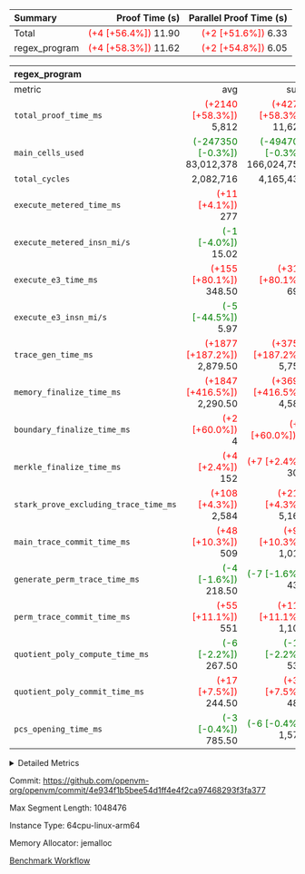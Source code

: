 | Summary | Proof Time (s) | Parallel Proof Time (s) |
|:---|---:|---:|
| Total | <span style='color: red'>(+4 [+56.4%])</span> 11.90 | <span style='color: red'>(+2 [+51.6%])</span> 6.33 |
| regex_program | <span style='color: red'>(+4 [+58.3%])</span> 11.62 | <span style='color: red'>(+2 [+54.8%])</span> 6.05 |


| regex_program |||||
|:---|---:|---:|---:|---:|
|metric|avg|sum|max|min|
| `total_proof_time_ms ` | <span style='color: red'>(+2140 [+58.3%])</span> 5,812 | <span style='color: red'>(+4279 [+58.3%])</span> 11,624 | <span style='color: red'>(+2144 [+54.8%])</span> 6,055 | <span style='color: red'>(+2135 [+62.2%])</span> 5,569 |
| `main_cells_used     ` | <span style='color: green'>(-247350 [-0.3%])</span> 83,012,378 | <span style='color: green'>(-494700 [-0.3%])</span> 166,024,756 | <span style='color: green'>(-484738 [-0.5%])</span> 93,017,586 |  73,007,170 |
| `total_cycles        ` |  2,082,716 |  4,165,432 |  2,243,700 |  1,921,732 |
| `execute_metered_time_ms` | <span style='color: red'>(+11 [+4.1%])</span> 277 | -          | -          | -          |
| `execute_metered_insn_mi/s` | <span style='color: green'>(-1 [-4.0%])</span> 15.02 | -          | -          | -          |
| `execute_e3_time_ms  ` | <span style='color: red'>(+155 [+80.1%])</span> 348.50 | <span style='color: red'>(+310 [+80.1%])</span> 697 | <span style='color: red'>(+166 [+79.0%])</span> 376 | <span style='color: red'>(+144 [+81.4%])</span> 321 |
| `execute_e3_insn_mi/s` | <span style='color: green'>(-5 [-44.5%])</span> 5.97 | -          | <span style='color: green'>(-5 [-44.8%])</span> 5.98 | <span style='color: green'>(-5 [-44.1%])</span> 5.96 |
| `trace_gen_time_ms   ` | <span style='color: red'>(+1877 [+187.2%])</span> 2,879.50 | <span style='color: red'>(+3754 [+187.2%])</span> 5,759 | <span style='color: red'>(+1857 [+181.2%])</span> 2,882 | <span style='color: red'>(+1897 [+193.6%])</span> 2,877 |
| `memory_finalize_time_ms` | <span style='color: red'>(+1847 [+416.5%])</span> 2,290.50 | <span style='color: red'>(+3694 [+416.5%])</span> 4,581 | <span style='color: red'>(+1825 [+345.0%])</span> 2,354 | <span style='color: red'>(+1869 [+522.1%])</span> 2,227 |
| `boundary_finalize_time_ms` | <span style='color: red'>(+2 [+60.0%])</span> 4 | <span style='color: red'>(+3 [+60.0%])</span> 8 | <span style='color: red'>(+1 [+20.0%])</span> 6 | <span style='color: red'>(+2 [+inf%])</span> 2 |
| `merkle_finalize_time_ms` | <span style='color: red'>(+4 [+2.4%])</span> 152 | <span style='color: red'>(+7 [+2.4%])</span> 304 | <span style='color: red'>(+6 [+2.6%])</span> 237 | <span style='color: red'>(+1 [+1.5%])</span> 67 |
| `stark_prove_excluding_trace_time_ms` | <span style='color: red'>(+108 [+4.3%])</span> 2,584 | <span style='color: red'>(+215 [+4.3%])</span> 5,168 | <span style='color: red'>(+121 [+4.5%])</span> 2,797 | <span style='color: red'>(+94 [+4.1%])</span> 2,371 |
| `main_trace_commit_time_ms` | <span style='color: red'>(+48 [+10.3%])</span> 509 | <span style='color: red'>(+95 [+10.3%])</span> 1,018 | <span style='color: red'>(+48 [+9.1%])</span> 574 | <span style='color: red'>(+47 [+11.8%])</span> 444 |
| `generate_perm_trace_time_ms` | <span style='color: green'>(-4 [-1.6%])</span> 218.50 | <span style='color: green'>(-7 [-1.6%])</span> 437 | <span style='color: green'>(-4 [-1.7%])</span> 235 | <span style='color: green'>(-3 [-1.5%])</span> 202 |
| `perm_trace_commit_time_ms` | <span style='color: red'>(+55 [+11.1%])</span> 551 | <span style='color: red'>(+110 [+11.1%])</span> 1,102 | <span style='color: red'>(+59 [+11.2%])</span> 588 | <span style='color: red'>(+51 [+11.0%])</span> 514 |
| `quotient_poly_compute_time_ms` | <span style='color: green'>(-6 [-2.2%])</span> 267.50 | <span style='color: green'>(-12 [-2.2%])</span> 535 |  287 | <span style='color: green'>(-12 [-4.6%])</span> 248 |
| `quotient_poly_commit_time_ms` | <span style='color: red'>(+17 [+7.5%])</span> 244.50 | <span style='color: red'>(+34 [+7.5%])</span> 489 | <span style='color: red'>(+18 [+6.8%])</span> 283 | <span style='color: red'>(+16 [+8.4%])</span> 206 |
| `pcs_opening_time_ms ` | <span style='color: green'>(-3 [-0.4%])</span> 785.50 | <span style='color: green'>(-6 [-0.4%])</span> 1,571 |  825 | <span style='color: green'>(-6 [-0.8%])</span> 746 |



<details>
<summary>Detailed Metrics</summary>

| group | num_segments | keygen_time_ms | insns | fri.log_blowup | execute_metered_time_ms | execute_metered_insn_mi/s | commit_exe_time_ms |
| --- | --- | --- | --- | --- | --- | --- | --- |
| regex_program | 2 | 549 | 4,165,433 | 1 | 277 | 15.02 | 20 | 

| group | air_name | quotient_deg | interactions | constraints |
| --- | --- | --- | --- | --- |
| regex_program | AccessAdapterAir<16> | 2 | 5 | 12 | 
| regex_program | AccessAdapterAir<2> | 2 | 5 | 12 | 
| regex_program | AccessAdapterAir<32> | 2 | 5 | 12 | 
| regex_program | AccessAdapterAir<4> | 2 | 5 | 12 | 
| regex_program | AccessAdapterAir<8> | 2 | 5 | 12 | 
| regex_program | BitwiseOperationLookupAir<8> | 2 | 2 | 4 | 
| regex_program | KeccakVmAir | 2 | 321 | 4,513 | 
| regex_program | MemoryMerkleAir<8> | 2 | 4 | 39 | 
| regex_program | PersistentBoundaryAir<8> | 2 | 3 | 7 | 
| regex_program | PhantomAir | 2 | 3 | 5 | 
| regex_program | Poseidon2PeripheryAir<BabyBearParameters>, 1> | 2 | 1 | 286 | 
| regex_program | ProgramAir | 1 | 1 | 4 | 
| regex_program | RangeTupleCheckerAir<2> | 1 | 1 | 4 | 
| regex_program | Rv32HintStoreAir | 2 | 18 | 28 | 
| regex_program | VariableRangeCheckerAir | 1 | 1 | 4 | 
| regex_program | VmAirWrapper<Rv32BaseAluAdapterAir, BaseAluCoreAir<4, 8> | 2 | 20 | 37 | 
| regex_program | VmAirWrapper<Rv32BaseAluAdapterAir, LessThanCoreAir<4, 8> | 2 | 18 | 40 | 
| regex_program | VmAirWrapper<Rv32BaseAluAdapterAir, ShiftCoreAir<4, 8> | 2 | 24 | 91 | 
| regex_program | VmAirWrapper<Rv32BranchAdapterAir, BranchEqualCoreAir<4> | 2 | 11 | 20 | 
| regex_program | VmAirWrapper<Rv32BranchAdapterAir, BranchLessThanCoreAir<4, 8> | 2 | 13 | 35 | 
| regex_program | VmAirWrapper<Rv32CondRdWriteAdapterAir, Rv32JalLuiCoreAir> | 2 | 10 | 18 | 
| regex_program | VmAirWrapper<Rv32JalrAdapterAir, Rv32JalrCoreAir> | 2 | 16 | 20 | 
| regex_program | VmAirWrapper<Rv32LoadStoreAdapterAir, LoadSignExtendCoreAir<4, 8> | 2 | 18 | 33 | 
| regex_program | VmAirWrapper<Rv32LoadStoreAdapterAir, LoadStoreCoreAir<4> | 2 | 17 | 40 | 
| regex_program | VmAirWrapper<Rv32MultAdapterAir, DivRemCoreAir<4, 8> | 2 | 25 | 84 | 
| regex_program | VmAirWrapper<Rv32MultAdapterAir, MulHCoreAir<4, 8> | 2 | 24 | 31 | 
| regex_program | VmAirWrapper<Rv32MultAdapterAir, MultiplicationCoreAir<4, 8> | 2 | 19 | 19 | 
| regex_program | VmAirWrapper<Rv32RdWriteAdapterAir, Rv32AuipcCoreAir> | 2 | 12 | 14 | 
| regex_program | VmConnectorAir | 2 | 5 | 11 | 

| group | air_name | segment | rows | prep_cols | perm_cols | main_cols | cells |
| --- | --- | --- | --- | --- | --- | --- | --- |
| regex_program | AccessAdapterAir<8> | 0 | 131,072 |  | 16 | 17 | 4,325,376 | 
| regex_program | AccessAdapterAir<8> | 1 | 2,048 |  | 16 | 17 | 67,584 | 
| regex_program | BitwiseOperationLookupAir<8> | 0 | 65,536 | 3 | 8 | 2 | 655,360 | 
| regex_program | BitwiseOperationLookupAir<8> | 1 | 65,536 | 3 | 8 | 2 | 655,360 | 
| regex_program | KeccakVmAir | 1 | 32 |  | 1,056 | 3,163 | 135,008 | 
| regex_program | MemoryMerkleAir<8> | 0 | 131,072 |  | 16 | 32 | 6,291,456 | 
| regex_program | MemoryMerkleAir<8> | 1 | 4,096 |  | 16 | 32 | 196,608 | 
| regex_program | PersistentBoundaryAir<8> | 0 | 131,072 |  | 12 | 20 | 4,194,304 | 
| regex_program | PersistentBoundaryAir<8> | 1 | 2,048 |  | 12 | 20 | 65,536 | 
| regex_program | PhantomAir | 0 | 1 |  | 12 | 6 | 18 | 
| regex_program | PhantomAir | 1 | 1 |  | 12 | 6 | 18 | 
| regex_program | Poseidon2PeripheryAir<BabyBearParameters>, 1> | 0 | 16,384 |  | 8 | 300 | 5,046,272 | 
| regex_program | Poseidon2PeripheryAir<BabyBearParameters>, 1> | 1 | 2,048 |  | 8 | 300 | 630,784 | 
| regex_program | ProgramAir | 0 | 131,072 |  | 8 | 10 | 2,359,296 | 
| regex_program | ProgramAir | 1 | 131,072 |  | 8 | 10 | 2,359,296 | 
| regex_program | RangeTupleCheckerAir<2> | 0 | 524,288 | 2 | 8 | 1 | 4,718,592 | 
| regex_program | RangeTupleCheckerAir<2> | 1 | 524,288 | 2 | 8 | 1 | 4,718,592 | 
| regex_program | Rv32HintStoreAir | 0 | 16,384 |  | 44 | 32 | 1,245,184 | 
| regex_program | VariableRangeCheckerAir | 0 | 262,144 | 2 | 8 | 1 | 2,359,296 | 
| regex_program | VariableRangeCheckerAir | 1 | 262,144 | 2 | 8 | 1 | 2,359,296 | 
| regex_program | VmAirWrapper<Rv32BaseAluAdapterAir, BaseAluCoreAir<4, 8> | 0 | 1,048,576 |  | 52 | 36 | 92,274,688 | 
| regex_program | VmAirWrapper<Rv32BaseAluAdapterAir, BaseAluCoreAir<4, 8> | 1 | 1,048,576 |  | 52 | 36 | 92,274,688 | 
| regex_program | VmAirWrapper<Rv32BaseAluAdapterAir, LessThanCoreAir<4, 8> | 0 | 32,768 |  | 40 | 37 | 2,523,136 | 
| regex_program | VmAirWrapper<Rv32BaseAluAdapterAir, LessThanCoreAir<4, 8> | 1 | 16,384 |  | 40 | 37 | 1,261,568 | 
| regex_program | VmAirWrapper<Rv32BaseAluAdapterAir, ShiftCoreAir<4, 8> | 0 | 131,072 |  | 52 | 53 | 13,762,560 | 
| regex_program | VmAirWrapper<Rv32BaseAluAdapterAir, ShiftCoreAir<4, 8> | 1 | 131,072 |  | 52 | 53 | 13,762,560 | 
| regex_program | VmAirWrapper<Rv32BranchAdapterAir, BranchEqualCoreAir<4> | 0 | 262,144 |  | 28 | 26 | 14,155,776 | 
| regex_program | VmAirWrapper<Rv32BranchAdapterAir, BranchEqualCoreAir<4> | 1 | 131,072 |  | 28 | 26 | 7,077,888 | 
| regex_program | VmAirWrapper<Rv32BranchAdapterAir, BranchLessThanCoreAir<4, 8> | 0 | 131,072 |  | 32 | 32 | 8,388,608 | 
| regex_program | VmAirWrapper<Rv32BranchAdapterAir, BranchLessThanCoreAir<4, 8> | 1 | 131,072 |  | 32 | 32 | 8,388,608 | 
| regex_program | VmAirWrapper<Rv32CondRdWriteAdapterAir, Rv32JalLuiCoreAir> | 0 | 65,536 |  | 28 | 18 | 3,014,656 | 
| regex_program | VmAirWrapper<Rv32CondRdWriteAdapterAir, Rv32JalLuiCoreAir> | 1 | 65,536 |  | 28 | 18 | 3,014,656 | 
| regex_program | VmAirWrapper<Rv32JalrAdapterAir, Rv32JalrCoreAir> | 0 | 131,072 |  | 36 | 28 | 8,388,608 | 
| regex_program | VmAirWrapper<Rv32JalrAdapterAir, Rv32JalrCoreAir> | 1 | 65,536 |  | 36 | 28 | 4,194,304 | 
| regex_program | VmAirWrapper<Rv32LoadStoreAdapterAir, LoadSignExtendCoreAir<4, 8> | 0 | 1,024 |  | 52 | 36 | 90,112 | 
| regex_program | VmAirWrapper<Rv32LoadStoreAdapterAir, LoadSignExtendCoreAir<4, 8> | 1 | 32 |  | 52 | 36 | 2,816 | 
| regex_program | VmAirWrapper<Rv32LoadStoreAdapterAir, LoadStoreCoreAir<4> | 0 | 1,048,576 |  | 52 | 41 | 97,517,568 | 
| regex_program | VmAirWrapper<Rv32LoadStoreAdapterAir, LoadStoreCoreAir<4> | 1 | 1,048,576 |  | 52 | 41 | 97,517,568 | 
| regex_program | VmAirWrapper<Rv32MultAdapterAir, DivRemCoreAir<4, 8> | 0 | 128 |  | 72 | 59 | 16,768 | 
| regex_program | VmAirWrapper<Rv32MultAdapterAir, MulHCoreAir<4, 8> | 0 | 256 |  | 72 | 39 | 28,416 | 
| regex_program | VmAirWrapper<Rv32MultAdapterAir, MultiplicationCoreAir<4, 8> | 0 | 32,768 |  | 52 | 31 | 2,719,744 | 
| regex_program | VmAirWrapper<Rv32MultAdapterAir, MultiplicationCoreAir<4, 8> | 1 | 32,768 |  | 52 | 31 | 2,719,744 | 
| regex_program | VmAirWrapper<Rv32RdWriteAdapterAir, Rv32AuipcCoreAir> | 0 | 32,768 |  | 28 | 20 | 1,572,864 | 
| regex_program | VmAirWrapper<Rv32RdWriteAdapterAir, Rv32AuipcCoreAir> | 1 | 32,768 |  | 28 | 20 | 1,572,864 | 
| regex_program | VmConnectorAir | 0 | 2 | 1 | 16 | 5 | 42 | 
| regex_program | VmConnectorAir | 1 | 2 | 1 | 16 | 5 | 42 | 

| group | segment | trace_gen_time_ms | total_proof_time_ms | total_cycles | total_cells | stark_prove_excluding_trace_time_ms | quotient_poly_compute_time_ms | quotient_poly_commit_time_ms | perm_trace_commit_time_ms | pcs_opening_time_ms | merkle_finalize_time_ms | memory_finalize_time_ms | main_trace_commit_time_ms | main_cells_used | insns | generate_perm_trace_time_ms | execute_e3_time_ms | execute_e3_insn_mi/s | boundary_finalize_time_ms |
| --- | --- | --- | --- | --- | --- | --- | --- | --- | --- | --- | --- | --- | --- | --- | --- | --- | --- | --- | --- |
| regex_program | 0 | 2,882 | 6,055 | 2,243,700 | 275,648,700 | 2,797 | 287 | 283 | 588 | 825 | 237 | 2,354 | 574 | 93,017,586 | 2,243,700 | 235 | 376 | 5.96 | 6 | 
| regex_program | 1 | 2,877 | 5,569 | 1,921,732 | 242,975,388 | 2,371 | 248 | 206 | 514 | 746 | 67 | 2,227 | 444 | 73,007,170 | 1,921,733 | 202 | 321 | 5.98 | 2 | 

| group | segment | trace_height_constraint | weighted_sum | threshold |
| --- | --- | --- | --- | --- |
| regex_program | 0 | 0 | 5,868,294 | 2,013,265,921 | 
| regex_program | 0 | 1 | 16,687,360 | 2,013,265,921 | 
| regex_program | 0 | 2 | 2,934,147 | 2,013,265,921 | 
| regex_program | 0 | 3 | 19,705,092 | 2,013,265,921 | 
| regex_program | 0 | 4 | 524,288 | 2,013,265,921 | 
| regex_program | 0 | 5 | 262,144 | 2,013,265,921 | 
| regex_program | 0 | 6 | 6,668,800 | 2,013,265,921 | 
| regex_program | 0 | 7 | 134,144 | 2,013,265,921 | 
| regex_program | 0 | 8 | 53,849,229 | 2,013,265,921 | 
| regex_program | 1 | 0 | 5,406,854 | 2,013,265,921 | 
| regex_program | 1 | 1 | 15,182,848 | 2,013,265,921 | 
| regex_program | 1 | 2 | 2,703,427 | 2,013,265,921 | 
| regex_program | 1 | 3 | 18,193,508 | 2,013,265,921 | 
| regex_program | 1 | 4 | 14,336 | 2,013,265,921 | 
| regex_program | 1 | 5 | 6,144 | 2,013,265,921 | 
| regex_program | 1 | 6 | 6,508,864 | 2,013,265,921 | 
| regex_program | 1 | 7 | 131,072 | 2,013,265,921 | 
| regex_program | 1 | 8 | 49,197,677 | 2,013,265,921 | 

</details>


Commit: https://github.com/openvm-org/openvm/commit/4e934f1b5bee54d1ff4e4f2ca97468293f3fa377

Max Segment Length: 1048476

Instance Type: 64cpu-linux-arm64

Memory Allocator: jemalloc

[Benchmark Workflow](https://github.com/openvm-org/openvm/actions/runs/15880570172)
